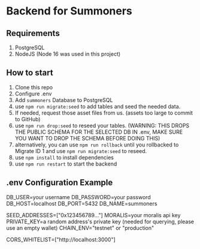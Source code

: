 # Backend for Summoners

## Requirements

1. PostgreSQL
2. NodeJS (Node 16 was used in this project)

## How to start

1. Clone this repo
2. Configure .env
3. Add ```summoners``` Database to PostgreSQL
4. use ```npm run migrate:seed``` to add tables and seed the needed data.
5. If needed, request those asset files from us. (assets too large to commit to GitHub)
6. use ```npm run drop:seed``` to reseed your tables. (WARNING: THIS DROPS THE PUBLIC SCHEMA FOR THE SELECTED DB IN .env, MAKE SURE YOU WANT TO DROP THE SCHEMA BEFORE DOING THIS)
7. alternatively, you can use ```npm run rollback``` until you rollbacked to Migrate ID 1 and use ```npm run migrate:seed``` to reseed.
8. use ```npm install``` to install dependencies
9. use ```npm run restart``` to start the backend


## .env Configuration Example

DB_USER=your username
DB_PASSWORD=your password
DB_HOST=localhost
DB_PORT=5432
DB_NAME=summoners

SEED_ADDRESSES=["0x123456789..."]
MORALIS=your moralis api key
PRIVATE_KEY=a random address's private key (needed for querying, please use an empty wallet)
CHAIN_ENV="testnet" or "production"

CORS_WHITELIST=["http://localhost:3000"]
